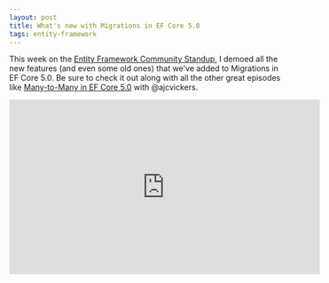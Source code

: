 ```yaml
---
layout: post
title: What's new with Migrations in EF Core 5.0
tags: entity-framework
---
```


This week on the [Entity Framework Community Standup](https://www.youtube.com/playlist?list=PLdo4fOcmZ0oX0ObHwBrJ0vJpZ7PiYMqeA), I demoed all the new features (and even some old ones) that we've added to Migrations in EF Core 5.0. Be sure to check it out along with all the other great episodes like [Many-to-Many in EF Core 5.0](https://youtu.be/W1sxepfIMRM?t=287&list=PLdo4fOcmZ0oX0ObHwBrJ0vJpZ7PiYMqeA) with @ajcvickers.

<iframe style="display: block; margin-left: auto; margin-right: auto" width="560" height="315" src="https://www.youtube-nocookie.com/embed/mSsGERmrhnE?start=283&list=PLdo4fOcmZ0oX0ObHwBrJ0vJpZ7PiYMqeA" frameborder="0" allow="accelerometer; autoplay; clipboard-write; encrypted-media; gyroscope; picture-in-picture" allowfullscreen></iframe>
